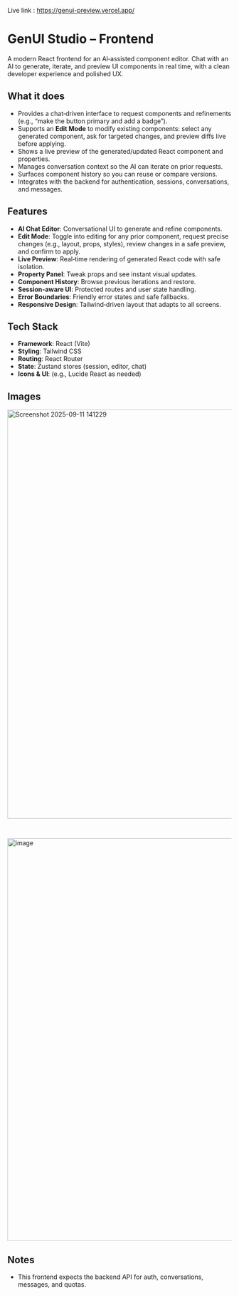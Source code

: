 Live link : https://genui-preview.vercel.app/
# GenUI Studio – Frontend  

A modern React frontend for an AI‑assisted component editor. Chat with an AI to generate, iterate, and preview UI components in real time, with a clean developer experience and polished UX.

## What it does
- Provides a chat‑driven interface to request components and refinements (e.g., “make the button primary and add a badge”).
- Supports an **Edit Mode** to modify existing components: select any generated component, ask for targeted changes, and preview diffs live before applying.
- Shows a live preview of the generated/updated React component and properties.
- Manages conversation context so the AI can iterate on prior requests.
- Surfaces component history so you can reuse or compare versions.
- Integrates with the backend for authentication, sessions, conversations, and messages.

## Features
- **AI Chat Editor**: Conversational UI to generate and refine components.
- **Edit Mode**: Toggle into editing for any prior component, request precise changes (e.g., layout, props, styles), review changes in a safe preview, and confirm to apply.
- **Live Preview**: Real‑time rendering of generated React code with safe isolation.
- **Property Panel**: Tweak props and see instant visual updates.
- **Component History**: Browse previous iterations and restore.
- **Session‑aware UI**: Protected routes and user state handling.
- **Error Boundaries**: Friendly error states and safe fallbacks.
- **Responsive Design**: Tailwind‑driven layout that adapts to all screens.

## Tech Stack
- **Framework**: React (Vite)
- **Styling**: Tailwind CSS
- **Routing**: React Router
- **State**: Zustand stores (session, editor, chat)
- **Icons & UI**: (e.g., Lucide React as needed)


## Images

<img
  width="1920"
  height="919"
  alt="Screenshot 2025-09-11 141229"
  src="https://github.com/user-attachments/assets/1f4bc1e8-93f1-4d62-9d0a-aa440f866904"
  style="margin-bottom: 30px;" 
/>

<img
  width="1914"
  height="905"
  alt="image"
  src="https://github.com/user-attachments/assets/fe8cb500-bacf-4b91-be46-df06c870b9c3"
/>



## Notes
- This frontend expects the backend API for auth, conversations, messages, and quotas.
